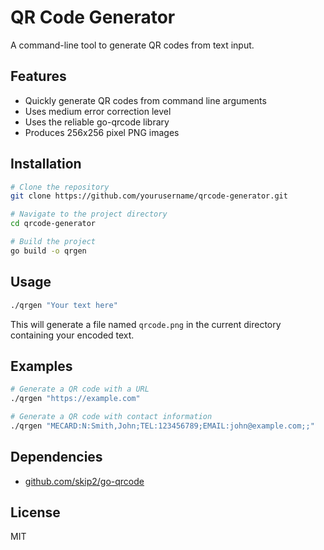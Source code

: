 # QR Code Generator

A command-line tool to generate QR codes from text input.

## Features
- Quickly generate QR codes from command line arguments
- Uses medium error correction level
- Uses the reliable go-qrcode library
- Produces 256x256 pixel PNG images

## Installation

```bash
# Clone the repository
git clone https://github.com/yourusername/qrcode-generator.git

# Navigate to the project directory
cd qrcode-generator

# Build the project
go build -o qrgen
```

## Usage

```bash
./qrgen "Your text here"
```

This will generate a file named `qrcode.png` in the current directory containing your encoded text.

## Examples

```bash
# Generate a QR code with a URL
./qrgen "https://example.com"

# Generate a QR code with contact information
./qrgen "MECARD:N:Smith,John;TEL:123456789;EMAIL:john@example.com;;"
```

## Dependencies
- [github.com/skip2/go-qrcode](https://github.com/skip2/go-qrcode)

## License
MIT
